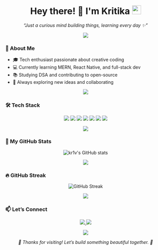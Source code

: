 <!-- Profile README for kr1v -->

<h1 align="center">
  Hey there! 👋 I'm Kritika  
  <img src="https://media.giphy.com/media/hvRJCLFzcasrR4ia7z/giphy.gif" width="28">
</h1>

<p align="center">
  <em>“Just a curious mind building things, learning every day ✨”</em>
</p>

<p align="center">
  <img src="https://capsule-render.vercel.app/api?type=rect&color=f4c2c2&height=4&section=footer&animation=twinkling"/>
</p>

### 🌷 About Me

- 🎓 Tech enthusiast passionate about creative coding  
- 💻 Currently learning MERN, React Native, and full-stack dev  
- 📚 Studying DSA and contributing to open-source  
- 🌱 Always exploring new ideas and collaborating  

<p align="center">
  <img src="https://capsule-render.vercel.app/api?type=rect&color=f4c2c2&height=4&section=footer&animation=twinkling"/>
</p>

### 🛠️ Tech Stack

<p align="center">
  <img src="https://img.shields.io/badge/HTML5-E44D26?style=for-the-badge&logo=html5&logoColor=white">
  <img src="https://img.shields.io/badge/CSS3-1572B6?style=for-the-badge&logo=css3&logoColor=white">
  <img src="https://img.shields.io/badge/JavaScript-F0DB4F?style=for-the-badge&logo=javascript&logoColor=black">
  <img src="https://img.shields.io/badge/React-61DBFB?style=for-the-badge&logo=react&logoColor=black">
  <img src="https://img.shields.io/badge/Node.js-3C873A?style=for-the-badge&logo=node.js&logoColor=white">
  <img src="https://img.shields.io/badge/Express.js-grey?style=for-the-badge&logo=express&logoColor=white">
  <img src="https://img.shields.io/badge/MongoDB-4DB33D?style=for-the-badge&logo=mongodb&logoColor=white">
</p>

<p align="center">
  <img src="https://capsule-render.vercel.app/api?type=rect&color=f4c2c2&height=4&section=footer&animation=twinkling"/>
</p>

### 💫 My GitHub Stats

<p align="center">
  <img src="https://github-readme-stats.vercel.app/api?username=kr1v&show_icons=true&theme=rose_pine&title_color=f4c2c2&icon_color=f4c2c2&text_color=e0ccd1&bg_color=00000000" alt="kr1v's GitHub stats">
</p>

<p align="center">
  <img src="https://capsule-render.vercel.app/api?type=rect&color=f4c2c2&height=4&section=footer&animation=twinkling"/>
</p>

### 🔥 GitHub Streak

<p align="center">
  <img src="https://streak-stats.demolab.com/?user=kr1v&theme=rose_pine&ring=f4c2c2&fire=f4c2c2&currStreakLabel=f4c2c2" alt="GitHub Streak">
</p>

<p align="center">
  <img src="https://capsule-render.vercel.app/api?type=rect&color=f4c2c2&height=4&section=footer&animation=twinkling"/>
</p>




### 📫 Let’s Connect

<p align="center">
  <a href="https://www.linkedin.com/in/kritika-mehta-b143872a5/" target="_blank">
    <img src="https://img.shields.io/badge/LinkedIn-4f3d57?logo=linkedin&style=for-the-badge&logoColor=white">
  </a>
  <a href="kmehta221628@gmail.com">
    <img src="https://img.shields.io/badge/Gmail-E36F91?logo=gmail&style=for-the-badge&logoColor=white">
  </a>
</p>

<p align="center">
  <img src="https://capsule-render.vercel.app/api?type=rect&color=f4c2c2&height=4&section=footer&animation=twinkling"/>
</p>

<p align="center">
  <em>🌸 Thanks for visiting! Let’s build something beautiful together. 🌸</em>
</p>







